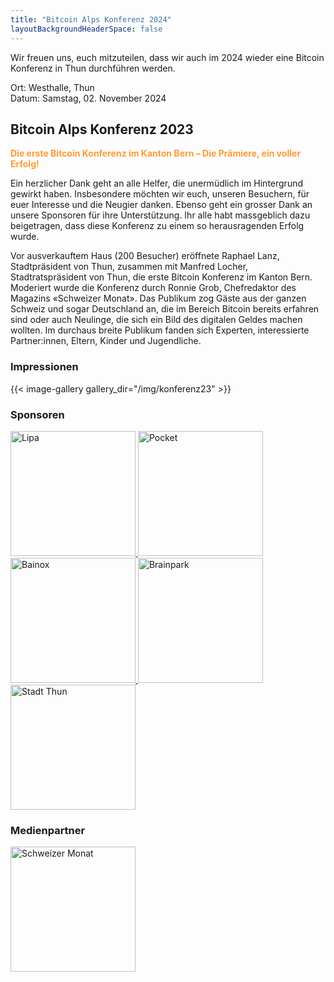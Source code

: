 ```yaml
---
title: "Bitcoin Alps Konferenz 2024"
layoutBackgroundHeaderSpace: false
---
```


Wir freuen uns, euch mitzuteilen, dass wir auch im 2024 wieder eine Bitcoin Konferenz in Thun durchführen werden.

Ort: Westhalle, Thun<br />
Datum: Samstag, 02. November 2024

## Bitcoin Alps Konferenz 2023

<p style="color:#ff9933"><b>Die erste Bitcoin Konferenz im Kanton Bern – Die Prämiere, ein voller Erfolg!</b></p>

Ein herzlicher Dank geht an alle Helfer, die unermüdlich im Hintergrund gewirkt haben. Insbesondere möchten wir euch, unseren Besuchern, für euer Interesse und die Neugier danken. Ebenso geht ein grosser Dank an unsere Sponsoren für ihre Unterstützung. Ihr alle habt massgeblich dazu beigetragen, dass diese Konferenz zu einem so herausragenden Erfolg wurde.

Vor ausverkauftem Haus (200 Besucher) eröffnete Raphael Lanz, Stadtpräsident von Thun, zusammen mit Manfred Locher, Stadtratspräsident von Thun, die erste Bitcoin Konferenz im Kanton Bern. Moderiert wurde die Konferenz durch Ronnie Grob, Chefredaktor des Magazins «Schweizer Monat». Das Publikum zog Gäste aus der ganzen Schweiz und sogar Deutschland an, die im Bereich Bitcoin bereits erfahren sind oder auch Neulinge, die sich ein Bild des digitalen Geldes machen wollten. Im durchaus breite Publikum fanden sich Experten, interessierte Partner:innen, Eltern, Kinder und Jugendliche.

### Impressionen

{{< image-gallery gallery_dir="/img/konferenz23" >}}

### Sponsoren

<a href="https://lipa.swiss/" target="_blank">
    <img src="/img/sponsor/lipa.jpg" alt="Lipa" width="200"/>
</a>

<a href="https://pocketbitcoin.com/" target="_blank">
    <img src="/img/sponsor/pocket.svg" alt="Pocket" width="200"/>
</a>

<a href="https://www.bainox.com/" target="_blank">
    <img src="/img/sponsor/bainox.svg" alt="Bainox" width="200"/>
</a>

<a href="https://brainpark.ch/" target="_blank">
    <img src="/img/sponsor/brainpark.png" alt="Brainpark" style="width: 200px;">
</a>

<a href="https://www.thun.ch/" target="_blank">
    <img src="/img/sponsor/stadtthun.png" alt="Stadt Thun" style="width: 200px;">
</a>

### Medienpartner

<a href="https://schweizermonat.ch" target="_blank">
    <img src="/img/sponsor/schweizermonat.svg" alt="Schweizer Monat" style="width: 200px;">
</a>
